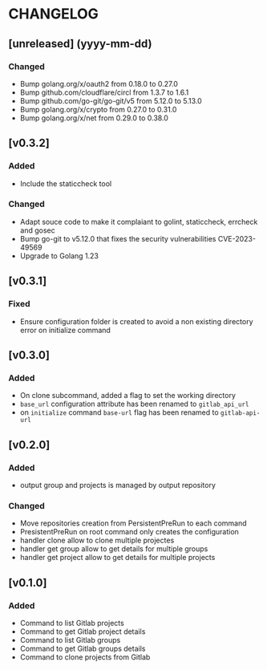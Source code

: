 # CHANGELOG

## [unreleased] (yyyy-mm-dd)

### Changed

- Bump golang.org/x/oauth2 from 0.18.0 to 0.27.0
- Bump github.com/cloudflare/circl from 1.3.7 to 1.6.1
- Bump github.com/go-git/go-git/v5 from 5.12.0 to 5.13.0
- Bump golang.org/x/crypto from 0.27.0 to 0.31.0
- Bump golang.org/x/net from 0.29.0 to 0.38.0

## [v0.3.2]

### Added

- Include the staticcheck tool

### Changed

- Adapt souce code to make it complaiant to golint, staticcheck, errcheck and gosec
- Bump go-git to v5.12.0 that fixes the security vulnerabilities CVE-2023-49569
- Upgrade to Golang 1.23

## [v0.3.1]

### Fixed

- Ensure configuration folder is created to avoid a non existing directory error on initialize command

## [v0.3.0]

### Added

- On clone subcommand, added a flag to set the working directory
- `base_url` configuration attribute has been renamed to `gitlab_api_url`
- on `initialize` command `base-url` flag has been renamed to `gitlab-api-url`

## [v0.2.0]

### Added

- output group and projects is managed by output repository

### Changed

- Move repositories creation from PersistentPreRun to each command
- PresistentPreRun on root command only creates the configuration
- handler clone allow to clone multiple projectes
- handler get group allow to get details for multiple groups
- handler get project allow to get details for multiple projects

## [v0.1.0]

### Added

- Command to list Gitlab projects
- Command to get Gitlab project details 
- Command to list Gitlab groups
- Command to get Gitlab groups details
- Command to clone projects from Gitlab
